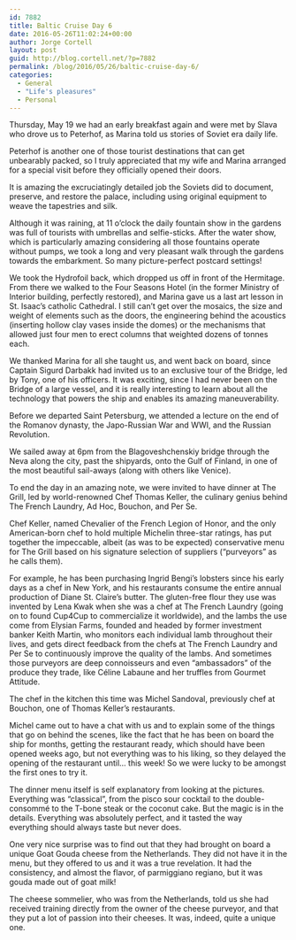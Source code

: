 ```yaml
---
id: 7882
title: Baltic Cruise Day 6
date: 2016-05-26T11:02:24+00:00
author: Jorge Cortell
layout: post
guid: http://blog.cortell.net/?p=7882
permalink: /blog/2016/05/26/baltic-cruise-day-6/
categories:
  - General
  - "Life's pleasures"
  - Personal
---
```

Thursday, May 19 we had an early breakfast again and were met by Slava who drove us to Peterhof, as Marina told us stories of Soviet era daily life.

Peterhof is another one of those tourist destinations that can get unbearably packed, so I truly appreciated that my wife and Marina arranged for a special visit before they officially opened their doors.

It is amazing the excruciatingly detailed job the Soviets did to document, preserve, and restore the palace, including using original equipment to weave the tapestries and silk.

Although it was raining, at 11 o’clock the daily fountain show in the gardens was full of tourists with umbrellas and selfie-sticks. After the water show, which is particularly amazing considering all those fountains operate without pumps, we took a long and very pleasant walk through the gardens towards the embarkment. So many picture-perfect postcard settings!

We took the Hydrofoil back, which dropped us off in front of the Hermitage. From there we walked to the Four Seasons Hotel (in the former Ministry of Interior building, perfectly restored), and Marina gave us a last art lesson in St. Isaac’s catholic Cathedral. I still can’t get over the mosaics, the size and weight of elements such as the doors, the engineering behind the acoustics (inserting hollow clay vases inside the domes) or the mechanisms that allowed just four men to erect columns that weighted dozens of tonnes each.

We thanked Marina for all she taught us, and went back on board, since Captain Sigurd Darbakk had invited us to an exclusive tour of the Bridge, led by Tony, one of his officers. It was exciting, since I had never been on the Bridge of a large vessel, and it is really interesting to learn about all the technology that powers the ship and enables its amazing maneuverability.

Before we departed Saint Petersburg, we attended a lecture on the end of the Romanov dynasty, the Japo-Russian War and WWI, and the Russian Revolution.

We sailed away at 6pm from the Blagoveshchenskiy bridge through the Neva along the city, past the shipyards, onto the Gulf of Finland, in one of the most beautiful sail-aways (along with others like Venice).

To end the day in an amazing note, we were invited to have dinner at The Grill, led by world-renowned Chef Thomas Keller, the culinary genius behind The French Laundry, Ad Hoc, Bouchon, and Per Se.

Chef Keller, named Chevalier of the French Legion of Honor, and the only American-born chef to hold multiple Michelin three-star ratings, has put together the impeccable, albeit (as was to be expected) conservative menu for The Grill based on his signature selection of suppliers (“purveyors” as he calls them).

For example, he has been purchasing Ingrid Bengi’s lobsters since his early days as a chef in New York, and his restaurants consume the entire annual production of Diane St. Claire’s butter. The gluten-free flour they use was invented by Lena Kwak when she was a chef at The French Laundry (going on to found Cup4Cup to commercialize it worldwide), and the lambs the use come from Elysian Farms, founded and headed by former investment banker Keith Martin, who monitors each individual lamb throughout their lives, and gets direct feedback from the chefs at The French Laundry and Per Se to continuously improve the quality of the lambs. And sometimes those purveyors are deep connoisseurs and even “ambassadors” of the produce they trade, like Céline Labaune and her truffles from Gourmet Attitude.

The chef in the kitchen this time was Michel Sandoval, previously chef at Bouchon, one of Thomas Keller’s restaurants.

Michel came out to have a chat with us and to explain some of the things that go on behind the scenes, like the fact that he has been on board the ship for months, getting the restaurant ready, which should have been opened weeks ago, but not everything was to his liking, so they delayed the opening of the restaurant until… this week! So we were lucky to be amongst the first ones to try it.

The dinner menu itself is self explanatory from looking at the pictures. Everything was “classical”, from the pisco sour cocktail to the double-consommé to the T-bone steak or the coconut cake. But the magic is in the details. Everything was absolutely perfect, and it tasted the way everything should always taste but never does.

One very nice surprise was to find out that they had brought on board a unique Goat Gouda cheese from the Netherlands. They did not have it in the menu, but they offered to us and it was a true revelation. It had the consistency, and almost the flavor, of parmiggiano regiano, but it was gouda made out of goat milk!

The cheese sommelier, who was from the Netherlands, told us she had received training directly from the owner of the cheese purveyor, and that they put a lot of passion into their cheeses. It was, indeed, quite a unique one.
